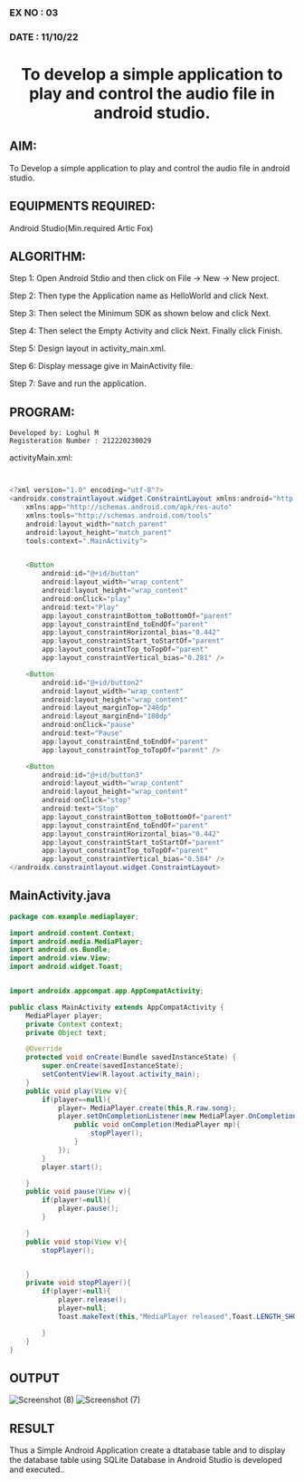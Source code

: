 ### EX NO : 03
### DATE  : 11/10/22
# <p align="center">  To develop a simple application to play and control the audio file in android studio.
 </p>

## AIM:

To Develop a simple application to play and control the audio file in android studio.


## EQUIPMENTS REQUIRED:

Android Studio(Min.required Artic Fox)

## ALGORITHM:

Step 1: Open Android Stdio and then click on File -> New -> New project.

Step 2: Then type the Application name as HelloWorld and click Next. 

Step 3: Then select the Minimum SDK as shown below and click Next.

Step 4: Then select the Empty Activity and click Next. Finally click Finish.

Step 5: Design layout in activity_main.xml.

Step 6: Display message give in MainActivity file.

Step 7: Save and run the application.

## PROGRAM:
```
Developed by: Loghul M
Registeration Number : 212220230029

```

activityMain.xml:

```java


<?xml version="1.0" encoding="utf-8"?>
<androidx.constraintlayout.widget.ConstraintLayout xmlns:android="http://schemas.android.com/apk/res/android"
    xmlns:app="http://schemas.android.com/apk/res-auto"
    xmlns:tools="http://schemas.android.com/tools"
    android:layout_width="match_parent"
    android:layout_height="match_parent"
    tools:context=".MainActivity">


    <Button
        android:id="@+id/button"
        android:layout_width="wrap_content"
        android:layout_height="wrap_content"
        android:onClick="play"
        android:text="Play"
        app:layout_constraintBottom_toBottomOf="parent"
        app:layout_constraintEnd_toEndOf="parent"
        app:layout_constraintHorizontal_bias="0.442"
        app:layout_constraintStart_toStartOf="parent"
        app:layout_constraintTop_toTopOf="parent"
        app:layout_constraintVertical_bias="0.281" />

    <Button
        android:id="@+id/button2"
        android:layout_width="wrap_content"
        android:layout_height="wrap_content"
        android:layout_marginTop="248dp"
        android:layout_marginEnd="180dp"
        android:onClick="pause"
        android:text="Pause"
        app:layout_constraintEnd_toEndOf="parent"
        app:layout_constraintTop_toTopOf="parent" />

    <Button
        android:id="@+id/button3"
        android:layout_width="wrap_content"
        android:layout_height="wrap_content"
        android:onClick="stop"
        android:text="Stop"
        app:layout_constraintBottom_toBottomOf="parent"
        app:layout_constraintEnd_toEndOf="parent"
        app:layout_constraintHorizontal_bias="0.442"
        app:layout_constraintStart_toStartOf="parent"
        app:layout_constraintTop_toTopOf="parent"
        app:layout_constraintVertical_bias="0.584" />
</androidx.constraintlayout.widget.ConstraintLayout>

```
## MainActivity.java
```java
package com.example.mediaplayer;

import android.content.Context;
import android.media.MediaPlayer;
import android.os.Bundle;
import android.view.View;
import android.widget.Toast;


import androidx.appcompat.app.AppCompatActivity;

public class MainActivity extends AppCompatActivity {
    MediaPlayer player;
    private Context context;
    private Object text;

    @Override
    protected void onCreate(Bundle savedInstanceState) {
        super.onCreate(savedInstanceState);
        setContentView(R.layout.activity_main);
    }
    public void play(View v){
        if(player==null){
            player= MediaPlayer.create(this,R.raw.song);
            player.setOnCompletionListener(new MediaPlayer.OnCompletionListener(){
                public void onCompletion(MediaPlayer mp){
                    stopPlayer();
                }
            });
        }
        player.start();

    }
    public void pause(View v){
        if(player!=null){
            player.pause();
        }

    }
    public void stop(View v){
        stopPlayer();


    }
    private void stopPlayer(){
        if(player!=null){
            player.release();
            player=null;
            Toast.makeText(this,"MediaPlayer released",Toast.LENGTH_SHORT).show();

        }
    }
}


```
## OUTPUT
![Screenshot (8)](https://user-images.githubusercontent.com/78194419/195649246-a3c6624e-e43f-4bea-9625-4c98e04ddc16.png)
![Screenshot (7)](https://user-images.githubusercontent.com/78194419/195649279-4e3e28a0-263f-45ca-b0f5-91827deefaa8.png)


## RESULT
Thus a Simple Android Application create a dtatabase table and to display the database table  using SQLite Database in Android Studio is developed and executed..

